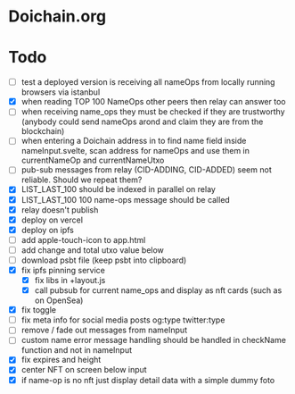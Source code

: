 # Doichain.org

# Todo
- [ ] test a deployed version is receiving all nameOps from locally running browsers via istanbul
- [x] when reading TOP 100 NameOps other peers then relay can answer too
- [ ] when receiving name_ops they must be checked if they are trustworthy (anybody could send nameOps arond and claim they are from the blockchain) 
- [ ] when entering a Doichain address in to find name field inside nameInput.svelte, scan address for nameOps and use them in currentNameOp and currentNameUtxo
- [ ] pub-sub messages from relay (CID-ADDING, CID-ADDED) seem not reliable. Should we repeat them? 
- [x] LIST_LAST_100 should be indexed in parallel on relay
- [x] LIST_LAST_100 100 name-ops message should be called
- [x] relay doesn't publish
- [x] deploy on vercel 
- [x] deploy on ipfs
- [ ] add apple-touch-icon to app.html
- [ ] add change and total utxo value below
- [ ] download psbt file (keep psbt into clipboard)
- [x] fix ipfs pinning service
  - [x] fix libs in +layout.js
  - [x] call pubsub for current name_ops and display as nft cards (such as on OpenSea)
- [x] fix toggle 
- [ ] fix meta info for social media posts og:type twitter:type
- [ ] remove / fade out messages from nameInput
- [ ] custom name error message handling should be handled in checkName function and not in nameInput
- [x] fix expires and height
- [x] center NFT on screen below input
- [x] if name-op is no nft just display detail data with a simple dummy foto